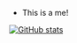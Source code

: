 - This is a me!

[![GitHub stats](https://github-readme-stats.vercel.app/api?username=yaKashif)](https://github.com/yaKashif)
